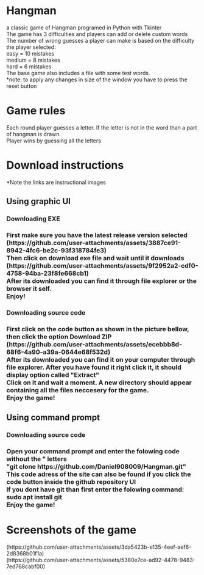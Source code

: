 # Hangman
a classic game of Hangman programed in Python with Tkinter <br>
The game has 3 difficulties and players can add or delete custom words <br>
The number of wrong guesses a player can make is based on the difficulty the player selected: <br>
easy = 10 mistakes <br>
medium = 8 mistakes <br>
hard = 6 mistakes <br>
The base game also includes a file with some test words. <br>
*note: to apply any changes in size of the window you have to press the reset button <br>
<h1>Game rules</h1>
Each round player guesses a letter. If the letter is not in the word than a part of hangman is drawn. <br>
Player wins by guessing all the letters <br>
<h1>Download instructions</h1>
*Note the links are instructional images <br>
<h2>Using graphic UI</h2>
<h3>Downloading EXE <h3>
First make sure you have the latest release version selected <br>
(https://github.com/user-attachments/assets/3887ce91-8942-4fc6-be2c-93f318784fe3) <br>
Then click on download exe file and wait until it downloads <br>
(https://github.com/user-attachments/assets/9f2952a2-cdf0-4758-94ba-23f8fe668cb1) <br>
After its downloaded you can find it through file explorer or the browser it self. <br>
Enjoy!<br>
<h3>Downloading source code <h3>
First click on the code button as shown in the picture bellow, then click the option Download ZIP <br>
(https://github.com/user-attachments/assets/ecebbb8d-68f6-4a90-a39a-0644e68f532d) <br>
After its downloaded you can find it on your computer through file explorer. After you have found it right click it, it should display option called "Extract" <br>
Click on it and wait a moment. A new directory should appear containing all the files neccesery for the game.<br>
Enjoy the game! <br>
<h2>Using command prompt</h2>
<h3>Downloading source code <h3>
Open your command prompt and enter the folowing code without the " letters <br>
"git clone https://github.com/Daniel908009/Hangman.git" <br>
This code adress of the site can also be found if you click the code button inside the github repository UI <br>
If you dont have git than first enter the folowing command: sudo apt install git <br>
Enjoy the game! <br>
<h1>Screenshots of the game</h1>
(https://github.com/user-attachments/assets/3da5423b-e135-4eef-aef6-2d8368b01f1a) <br>
(https://github.com/user-attachments/assets/5380e7ce-ad92-4478-9483-7ed768cabf00)
